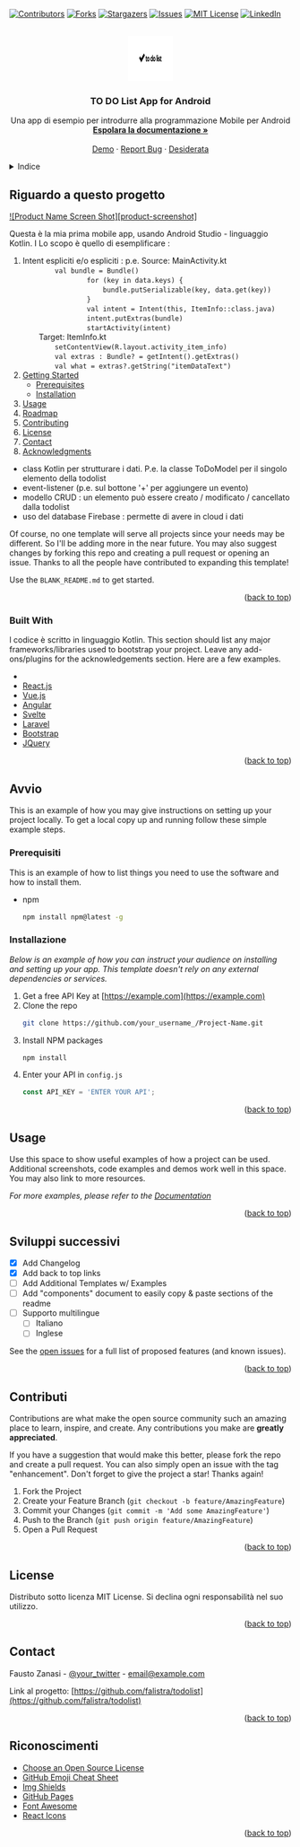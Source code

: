 <div id="top"></div>

[![Contributors][contributors-shield]][contributors-url]
[![Forks][forks-shield]][forks-url]
[![Stargazers][stars-shield]][stars-url]
[![Issues][issues-shield]][issues-url]
[![MIT License][license-shield]][license-url]
[![LinkedIn][linkedin-shield]][linkedin-url]



<!-- PROJECT LOGO -->
<br />
<div align="center">
  <a href="https://github.com/falistra/todolist">
    <img src="images/todolist.png" alt="Logo" width="80" height="80">
  </a>

<h3 align="center">TO DO List App for Android</h3>

  <p align="center">
    Una app di esempio per introdurre alla programmazione Mobile per Android 
    <br />
    <a href="https://github.com/falistra/todolist"><strong>Espolara la documentazione »</strong></a>
    <br />
    <br />
    <a href="https://github.com/falistra/todolist">Demo</a>
    ·
    <a href="https://github.com/falistra/todolist/issues">Report Bug</a>
    ·
    <a href="https://github.com/falistra/todolist/issues">Desiderata</a>
  </p>
</div>



<!-- TABLE OF CONTENTS -->
<details>
  <summary>Indice</summary>
  <ol>
    <li>
      <a href="#about-the-project">Il progetto</a>
      <ul>
        <li><a href="#built-with">Built With</a></li>
      </ul>
    </li>
    <li>
      <a href="#getting-started">Getting Started</a>
      <ul>
        <li><a href="#prerequisites">Prerequisites</a></li>
        <li><a href="#installation">Installation</a></li>
      </ul>
    </li>
    <li><a href="#usage">Usage</a></li>
    <li><a href="#roadmap">Roadmap</a></li>
    <li><a href="#contributing">Contributing</a></li>
    <li><a href="#license">License</a></li>
    <li><a href="#contact">Contact</a></li>
    <li><a href="#acknowledgments">Acknowledgments</a></li>
  </ol>
</details>



<!-- ABOUT THE PROJECT -->
## Riguardo a questo progetto

[![Product Name Screen Shot][product-screenshot]](https://example.com)

Questa è la mia prima mobile app, usando Android Studio - linguaggio Kotlin. I
Lo scopo è quello di esemplificare :

  <ol>
    <li> Intent espliciti e/o espliciti : p.e.
        Source: MainActivity.kt  
    <code>    
        val bundle = Bundle()
                for (key in data.keys) {
                    bundle.putSerializable(key, data.get(key))
                }
                val intent = Intent(this, ItemInfo::class.java)
                intent.putExtras(bundle)
                startActivity(intent)
    </code>
        Target: ItemInfo.kt
    <code>
        setContentView(R.layout.activity_item_info)
        val extras : Bundle? = getIntent().getExtras()
        val what = extras?.getString("itemDataText")
</code>

</li>
    <li>
      <a href="#getting-started">Getting Started</a>
      <ul>
        <li><a href="#prerequisites">Prerequisites</a></li>
        <li><a href="#installation">Installation</a></li>
      </ul>
    </li>
    <li><a href="#usage">Usage</a></li>
    <li><a href="#roadmap">Roadmap</a></li>
    <li><a href="#contributing">Contributing</a></li>
    <li><a href="#license">License</a></li>
    <li><a href="#contact">Contact</a></li>
    <li><a href="#acknowledgments">Acknowledgments</a></li>
  </ol>


* class Kotlin per strutturare i dati. P.e. la classe ToDoModel per il singolo elemento della todolist
* event-listener (p.e. sul bottone '+' per aggiungere un evento) 
* modello CRUD : un elemento può essere creato  / modificato / cancellato dalla todolist
* uso del database Firebase : permette di avere in cloud i dati 


Of course, no one template will serve all projects since your needs may be different. So I'll be adding more in the near future. You may also suggest changes by forking this repo and creating a pull request or opening an issue. Thanks to all the people have contributed to expanding this template!

Use the `BLANK_README.md` to get started.

<p align="right">(<a href="#top">back to top</a>)</p>



### Built With

l codice è scritto in linguaggio Kotlin.
This section should list any major frameworks/libraries used to bootstrap your project. Leave any add-ons/plugins for the acknowledgements section. Here are a few examples.

* [](https://nextjs.org/)
* [React.js](https://reactjs.org/)
* [Vue.js](https://vuejs.org/)
* [Angular](https://angular.io/)
* [Svelte](https://svelte.dev/)
* [Laravel](https://laravel.com)
* [Bootstrap](https://getbootstrap.com)
* [JQuery](https://jquery.com)

<p align="right">(<a href="#top">back to top</a>)</p>



<!-- GETTING STARTED -->
## Avvio 

This is an example of how you may give instructions on setting up your project locally.
To get a local copy up and running follow these simple example steps.

### Prerequisiti

This is an example of how to list things you need to use the software and how to install them.
* npm
  ```sh
  npm install npm@latest -g
  ```

### Installazione

_Below is an example of how you can instruct your audience on installing and setting up your app. This template doesn't rely on any external dependencies or services._

1. Get a free API Key at [https://example.com](https://example.com)
2. Clone the repo
   ```sh
   git clone https://github.com/your_username_/Project-Name.git
   ```
3. Install NPM packages
   ```sh
   npm install
   ```
4. Enter your API in `config.js`
   ```js
   const API_KEY = 'ENTER YOUR API';
   ```

<p align="right">(<a href="#top">back to top</a>)</p>



<!-- USAGE EXAMPLES -->
## Usage

Use this space to show useful examples of how a project can be used. Additional screenshots, code examples and demos work well in this space. You may also link to more resources.

_For more examples, please refer to the [Documentation](https://example.com)_

<p align="right">(<a href="#top">back to top</a>)</p>



<!-- ROADMAP -->
## Sviluppi successivi

- [x] Add Changelog
- [x] Add back to top links
- [ ] Add Additional Templates w/ Examples
- [ ] Add "components" document to easily copy & paste sections of the readme
- [ ] Supporto multilingue 
    - [ ] Italiano
    - [ ] Inglese

See the [open issues](https://github.com/othneildrew/Best-README-Template/issues) for a full list of proposed features (and known issues).

<p align="right">(<a href="#top">back to top</a>)</p>



<!-- CONTRIBUTING -->
## Contributi

Contributions are what make the open source community such an amazing place to learn, inspire, and create. Any contributions you make are **greatly appreciated**.

If you have a suggestion that would make this better, please fork the repo and create a pull request. You can also simply open an issue with the tag "enhancement".
Don't forget to give the project a star! Thanks again!

1. Fork the Project
2. Create your Feature Branch (`git checkout -b feature/AmazingFeature`)
3. Commit your Changes (`git commit -m 'Add some AmazingFeature'`)
4. Push to the Branch (`git push origin feature/AmazingFeature`)
5. Open a Pull Request

<p align="right">(<a href="#top">back to top</a>)</p>



<!-- LICENSE -->
## License

Distributo sotto licenza MIT License.
Si declina ogni responsabilità nel suo utilizzo.

<p align="right">(<a href="#top">back to top</a>)</p>



<!-- CONTACT -->
## Contact

Fausto Zanasi - [@your_twitter](https://twitter.com/your_username) - email@example.com

Link al progetto: [https://github.com/falistra/todolist](https://github.com/falistra/todolist)

<p align="right">(<a href="#top">back to top</a>)</p>



<!-- ACKNOWLEDGMENTS -->
## Riconoscimenti

* [Choose an Open Source License](https://choosealicense.com)
* [GitHub Emoji Cheat Sheet](https://www.webpagefx.com/tools/emoji-cheat-sheet)
* [Img Shields](https://shields.io)
* [GitHub Pages](https://pages.github.com)
* [Font Awesome](https://fontawesome.com)
* [React Icons](https://react-icons.github.io/react-icons/search)

<p align="right">(<a href="#top">back to top</a>)</p>



<!-- MARKDOWN LINKS & IMAGES -->
<!-- https://www.markdownguide.org/basic-syntax/#reference-style-links -->
[contributors-shield]: https://img.shields.io/github/contributors/othneildrew/Best-README-Template.svg?style=for-the-badge
[contributors-url]: https://github.com/othneildrew/Best-README-Template/graphs/contributors
[forks-shield]: https://img.shields.io/github/forks/othneildrew/Best-README-Template.svg?style=for-the-badge
[forks-url]: https://github.com/othneildrew/Best-README-Template/network/members
[stars-shield]: https://img.shields.io/github/stars/othneildrew/Best-README-Template.svg?style=for-the-badge
[stars-url]: https://github.com/othneildrew/Best-README-Template/stargazers
[issues-shield]: https://img.shields.io/github/issues/othneildrew/Best-README-Template.svg?style=for-the-badge
[issues-url]: https://github.com/othneildrew/Best-README-Template/issues
[license-shield]: https://img.shields.io/github/license/othneildrew/Best-README-Template.svg?style=for-the-badge
[license-url]: https://github.com/othneildrew/Best-README-Template/blob/master/LICENSE.txt
[linkedin-shield]: https://img.shields.io/badge/-LinkedIn-black.svg?style=for-the-badge&logo=linkedin&colorB=555
[linkedin-url]: https://linkedin.com/in/othneildrew
